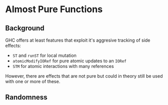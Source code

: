 # Almost Pure Functions

## Background

GHC offers at least features that exploit it's aggresive tracking of side
effects:

* `ST` and `runST` for local mutation
* `atomicModifyIORef` for pure atomic updates to an `IORef`
* `STM` for atomic interactions with many references

However, there are effects that are not pure but could in theory still be
used with one or more of these.

## Randomness
